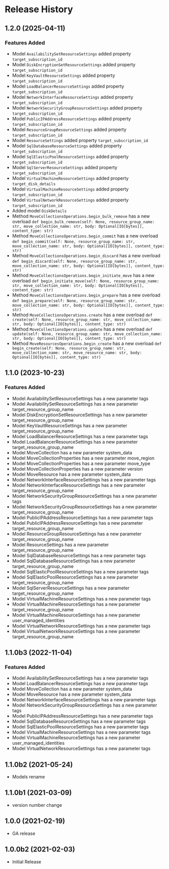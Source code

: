 # Release History

## 1.2.0 (2025-04-11)

### Features Added

  - Model `AvailabilitySetResourceSettings` added property `target_subscription_id`
  - Model `DiskEncryptionSetResourceSettings` added property `target_subscription_id`
  - Model `KeyVaultResourceSettings` added property `target_subscription_id`
  - Model `LoadBalancerResourceSettings` added property `target_subscription_id`
  - Model `NetworkInterfaceResourceSettings` added property `target_subscription_id`
  - Model `NetworkSecurityGroupResourceSettings` added property `target_subscription_id`
  - Model `PublicIPAddressResourceSettings` added property `target_subscription_id`
  - Model `ResourceGroupResourceSettings` added property `target_subscription_id`
  - Model `ResourceSettings` added property `target_subscription_id`
  - Model `SqlDatabaseResourceSettings` added property `target_subscription_id`
  - Model `SqlElasticPoolResourceSettings` added property `target_subscription_id`
  - Model `SqlServerResourceSettings` added property `target_subscription_id`
  - Model `VirtualMachineResourceSettings` added property `target_disk_details`
  - Model `VirtualMachineResourceSettings` added property `target_subscription_id`
  - Model `VirtualNetworkResourceSettings` added property `target_subscription_id`
  - Added model `DiskDetails`
  - Method `MoveCollectionsOperations.begin_bulk_remove` has a new overload `def begin_bulk_remove(self: None, resource_group_name: str, move_collection_name: str, body: Optional[IO[bytes]], content_type: str)`
  - Method `MoveCollectionsOperations.begin_commit` has a new overload `def begin_commit(self: None, resource_group_name: str, move_collection_name: str, body: Optional[IO[bytes]], content_type: str)`
  - Method `MoveCollectionsOperations.begin_discard` has a new overload `def begin_discard(self: None, resource_group_name: str, move_collection_name: str, body: Optional[IO[bytes]], content_type: str)`
  - Method `MoveCollectionsOperations.begin_initiate_move` has a new overload `def begin_initiate_move(self: None, resource_group_name: str, move_collection_name: str, body: Optional[IO[bytes]], content_type: str)`
  - Method `MoveCollectionsOperations.begin_prepare` has a new overload `def begin_prepare(self: None, resource_group_name: str, move_collection_name: str, body: Optional[IO[bytes]], content_type: str)`
  - Method `MoveCollectionsOperations.create` has a new overload `def create(self: None, resource_group_name: str, move_collection_name: str, body: Optional[IO[bytes]], content_type: str)`
  - Method `MoveCollectionsOperations.update` has a new overload `def update(self: None, resource_group_name: str, move_collection_name: str, body: Optional[IO[bytes]], content_type: str)`
  - Method `MoveResourcesOperations.begin_create` has a new overload `def begin_create(self: None, resource_group_name: str, move_collection_name: str, move_resource_name: str, body: Optional[IO[bytes]], content_type: str)`

## 1.1.0 (2023-10-23)

### Features Added

  - Model AvailabilitySetResourceSettings has a new parameter tags
  - Model AvailabilitySetResourceSettings has a new parameter target_resource_group_name
  - Model DiskEncryptionSetResourceSettings has a new parameter target_resource_group_name
  - Model KeyVaultResourceSettings has a new parameter target_resource_group_name
  - Model LoadBalancerResourceSettings has a new parameter tags
  - Model LoadBalancerResourceSettings has a new parameter target_resource_group_name
  - Model MoveCollection has a new parameter system_data
  - Model MoveCollectionProperties has a new parameter move_region
  - Model MoveCollectionProperties has a new parameter move_type
  - Model MoveCollectionProperties has a new parameter version
  - Model MoveResource has a new parameter system_data
  - Model NetworkInterfaceResourceSettings has a new parameter tags
  - Model NetworkInterfaceResourceSettings has a new parameter target_resource_group_name
  - Model NetworkSecurityGroupResourceSettings has a new parameter tags
  - Model NetworkSecurityGroupResourceSettings has a new parameter target_resource_group_name
  - Model PublicIPAddressResourceSettings has a new parameter tags
  - Model PublicIPAddressResourceSettings has a new parameter target_resource_group_name
  - Model ResourceGroupResourceSettings has a new parameter target_resource_group_name
  - Model ResourceSettings has a new parameter target_resource_group_name
  - Model SqlDatabaseResourceSettings has a new parameter tags
  - Model SqlDatabaseResourceSettings has a new parameter target_resource_group_name
  - Model SqlElasticPoolResourceSettings has a new parameter tags
  - Model SqlElasticPoolResourceSettings has a new parameter target_resource_group_name
  - Model SqlServerResourceSettings has a new parameter target_resource_group_name
  - Model VirtualMachineResourceSettings has a new parameter tags
  - Model VirtualMachineResourceSettings has a new parameter target_resource_group_name
  - Model VirtualMachineResourceSettings has a new parameter user_managed_identities
  - Model VirtualNetworkResourceSettings has a new parameter tags
  - Model VirtualNetworkResourceSettings has a new parameter target_resource_group_name

## 1.1.0b3 (2022-11-04)

### Features Added

  - Model AvailabilitySetResourceSettings has a new parameter tags
  - Model LoadBalancerResourceSettings has a new parameter tags
  - Model MoveCollection has a new parameter system_data
  - Model MoveResource has a new parameter system_data
  - Model NetworkInterfaceResourceSettings has a new parameter tags
  - Model NetworkSecurityGroupResourceSettings has a new parameter tags
  - Model PublicIPAddressResourceSettings has a new parameter tags
  - Model SqlDatabaseResourceSettings has a new parameter tags
  - Model SqlElasticPoolResourceSettings has a new parameter tags
  - Model VirtualMachineResourceSettings has a new parameter tags
  - Model VirtualMachineResourceSettings has a new parameter user_managed_identities
  - Model VirtualNetworkResourceSettings has a new parameter tags

## 1.1.0b2 (2021-05-24)

  - Models rename

## 1.1.0b1 (2021-03-09)

* version number change

## 1.0.0 (2021-02-19)

* GA release

## 1.0.0b2 (2021-02-03)

* Initial Release
